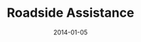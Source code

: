 ---
title: "Roadside Assistance"
speaker: "Barry Gin"
date: "2014-01-05"
sermonUrl: "//35.190.93.184/sermons/20140105_sunday_pastor_barry_roadside_assistance.mp3"
---